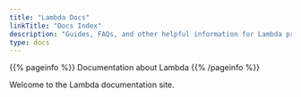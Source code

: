 ```yaml
---
title: "Lambda Docs"
linkTitle: "Docs Index"
description: "Guides, FAQs, and other helpful information for Lambda products including GPU Cloud, Echelon, Hyperplane, Scalar, Vector, and Tensorbook"
type: docs
---
```


{{% pageinfo %}}
Documentation about Lambda
{{% /pageinfo %}}

Welcome to the Lambda documentation site.
